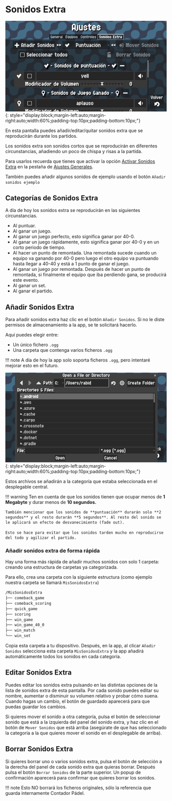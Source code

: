 # Sonidos Extra

![CustomSounds](../assets/customsounds.png "CustomSounds"){: style="display:block;margin-left:auto;margin-right:auto;width:60%;padding-top:10px;padding-bottom:10px;"}

En esta pantalla puedes añadir/editar/quitar sonidos extra que se reproducirán durante los partidos.

Los sonidos extra son sonidos cortos que se reproducirán en diferentes circunstancias, añadiendo un poco de chispa y risas a la partida.

Para usarlos recuerda que tienes que activar la opción [Activar Sonidos Extra](./general.md#activar-sonidos-extra) en la pestaña de [Ajustes Generales](./general.md).

También puedes añadir algunos sonidos de ejemplo usando el botón `Añadir sonidos ejemplo`

## Categorías de Sonidos Extra

A día de hoy los sonidos extra se reproducirán en las siguientes circunstancias.

- Al puntuar.
- Al ganar un juego.
- Al ganar un juego perfecto, esto significa ganar por 40-0.
- Al ganar un juego rápidamente, esto significa ganar por 40-0 y en un corto periodo de tiempo.
- Al hacer un punto de remontada. Una remontada sucede cuando un equipo va ganando por 40-0 pero luego el otro equipo va puntuando hasta llegar a 40-40 y está a 1 punto de ganar el juego.
- Al ganar un juego por remontada. Después de hacer un punto de remontada, si finalmente el equipo que iba perdiendo gana, se producirá este evento.
- Al ganar un set.
- Al ganar el partido.

## Añadir Sonidos Extra

Para añadir sonidos extra haz clic en el botón `Añadir Sonidos`. Si no le diste permisos de almacenamiento a la app, se te solicitará hacerlo.

Aquí puedes elegir entre:

- Un único fichero `.ogg`
- Una carpeta que contenga varios ficheros `.ogg`

!!! note
    A día de hoy la app solo soporta ficheros `.ogg`, pero intentaré mejorar esto en el futuro.

![Files](../assets/files.png "Files"){: style="display:block;margin-left:auto;margin-right:auto;width:60%;padding-top:10px;padding-bottom:10px;"}

Estos archivos se añadirán a la categoría que estaba seleccionada en el desplegable central.

!!! warning
    Ten en cuenta de que los sonidos tienen que ocupar menos de **1 Megabyte** y durar menos de **10 segundos.**

    También mencionar que los sonidos de **puntuación** durarán solo **2 segundos** y el resto durarán **5 segundos**. Al resto del sonido se le aplicará un efecto de desvanecimiento (fade out).

    Esto se hace para evitar que los sonidos tarden mucho en reproducirse del todo y agilizar el partido.

### Añadir sonidos extra de forma rápida

Hay una forma más rápida de añadir muchos sonidos con solo 1 carpeta: creando una estructura de carpetas ya categorizada.

Para ello, crea una carpeta con la siguiente estructura (como ejemplo nuestra carpeta se llamará `MisSonidosExtra`)

```bash
/MisSonidosExtra
├── comeback_game
├── comeback_scoring
├── quick_game
├── scoring
├── win_game
├── win_game_40_0
├── win_match
└── win_set
```

Copia esta carpeta a tu dispositivo. Después, en la app, al clicar `Añadir Sonidos` selecciona esta carpeta `MisSonidosExtra` y la app añadirá automáticamente todos los sonidos en cada categoría.

## Editar Sonidos Extra

Puedes editar los sonidos extra pulsando en las distintas opciones de la lista de sonidos extra de esta pantalla. Por cada sonido puedes editar su nombre, aumentar o disminuir su volumen relativo y probar cómo suena. Cuando hagas un cambio, el botón de guardado aparecerá para que puedas guardar los cambios.

Si quieres mover el sonido a otra categoría, pulsa el botón de seleccionar sonido que está a la izquierda del panel del sonido extra, y haz clic en el botón de `Mover Sonidos` que está arriba (asegúrate de que has seleccionado la categoría a la que quieres mover el sonido en el desplegable de arriba).

## Borrar Sonidos Extra

Si quieres borrar uno o varios sonidos extra, pulsa el botón de selección a la derecha del panel de cada sonido extra que quieras borrar. Después pulsa el botón `Borrar Sonidos` de la parte superior. Un popup de confirmación aparecerá para confirmar que quieres borrar los sonidos.

!!! note
    Esto NO borrará los ficheros originales, sólo la referencia que guarda internamente Contador Pádel.
